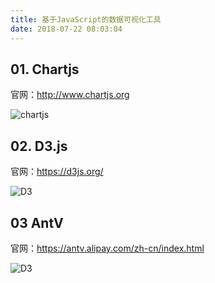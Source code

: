 ```yaml
---
title: 基于JavaScript的数据可视化工具
date: 2018-07-22 08:03:04
---
```


## 01. Chartjs

官网：http://www.chartjs.org

![chartjs](/images/201807/chartjs.png)

## 02. D3.js

官网：https://d3js.org/

![D3](/images/201807/d3.png)


## 03 AntV

官网：https://antv.alipay.com/zh-cn/index.html

![D3](/images/201807/antv.png)